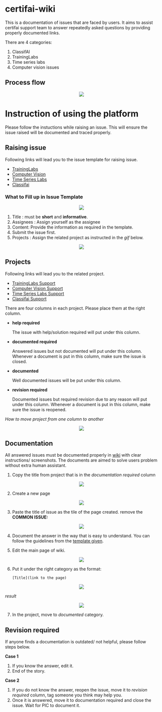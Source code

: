 # certifai-wiki

This is a documentation of issues that are faced by users. It aims to assist certifai support team to answer repeatedly asked questions by providing properly documented links.

There are 4 categories:
1. ClassifAI 
2. TrainingLabs
3. Time series labs
4. Computer vision issues

## Process flow
<p align="center">
  <img align="middle" src="metadata/flow_chart.jpeg"/>
</p>

# Instruction of using the platform

Please follow the instuctions while raising an issue. This will ensure the issue raised will be documented and traced properly.

## Raising issue
Following links will lead you to the issue template for raising issue.
- [TrainingLabs](https://github.com/CertifaiAI/certifai-wiki/issues/new?assignees=&labels=TrainingLabs+common+issue&template=traininglabs-common-issue.md&title=COMMON+ISSUES%3A+%5BISSUE+TITLE%5D)
- [Computer Vision](https://github.com/CertifaiAI/certifai-wiki/issues/new?assignees=&labels=computer+vision+common+issue&template=computer-vision-issue.md&title=COMMON+ISSUE%3A+%5BISSUE+TITLE%5D)
- [Time Series Labs](https://github.com/CertifaiAI/certifai-wiki/issues/new?assignees=&labels=time-series-labs+common+issue&template=time-series-labs-common-issue.md&title=COMMON+ISSUE%3A+%5BISSUE+TITLE%5D)
- [Classifai](https://github.com/CertifaiAI/certifai-wiki/issues/new?assignees=&labels=classifai+common+issue&template=classifai_common_issue.md&title=COMMON+ISSUE%3A+%5BISSUE+TITLE%5D)

### What to Fill up in Issue Template
<p align="center">
  <img align="middle" src="metadata/3.png"/>
</p>

1. Title :  must be **short** and **informative**.
2. Assignees : Assign yourself as the assignee
3. Content: Provide the information as required in the template.
4. Submit the issue first.
5. Projects : Assign the related project as instructed in the *gif* below.

<p align="center">
  <img align="middle" src="metadata/1.gif"/>
</p>

## Projects
Following links will lead you to the related project.
- [TrainingLabs Support](https://github.com/CertifaiAI/certifai-wiki/projects/5)
- [Computer Vision Support](https://github.com/CertifaiAI/certifai-wiki/projects/4)
- [Time Series Labs Support](https://github.com/CertifaiAI/certifai-wiki/projects/3)
- [Classifai Support](https://github.com/CertifaiAI/certifai-wiki/projects/2)

There are four columns in each project. Please place them at the right column. 
-  **help required**
   
   The issue with help/solution required will put under this column.
-  **documented required**
   
   Answered issues but not documented will put under this column. Whenever a document is put in this column, make sure the issue is closed.
-  **documented**

   Well documented issues will be put under this column.
-  **revision required**

   Documented issues but required revision due to any reason will put under this column. Whenever a document is put in this column, make sure the issue is reopened.

*How to move project from one column to another*

<p align="center">
  <img align="middle" src="metadata/0.gif"/>
</p>

## Documentation
All answered issues must be documented properly in [wiki](https://github.com/CertifaiAI/certifai-wiki/wiki) with clear instructions/ screenshots. The documents are aimed to solve users problem without extra human assistant.

1. Copy the title from project that is in the *documentation required* column
<p align="center">
  <img align="middle" src="metadata/4.png"/>
</p>

2. Create a new page
<p align="center">
  <img align="middle" src="metadata/5.png"/>
</p>

3. Paste the title of issue as the tile of the page created. remove the **COMMON ISSUE:**
<p align="center">
  <img align="middle" src="metadata/6.png"/>
</p>   

4. Document the answer in the way that is easy to understand. You can follow the guidelines from the [template given]().
   

5. Edit the main page of wiki. 
<p align="center">
  <img align="middle" src="metadata/7.png"/>
</p>

6. Put it under the right category as the format: 
   ```
   [Title](link to the page)
   ```
<p align="center">
  <img align="middle" src="metadata/8.png"/>
</p>

*result*
<p align="center">
  <img align="middle" src="metadata/9.png"/>
</p>

7. In the project, move to *documented* category.

## Revision required
If anyone finds a documentation is outdated/ not helpful, please follow steps below.

**Case 1**
1. If you know the answer, edit it.
2. End of the story.

**Case 2**
1. If you do not know the answer, reopen the issue, move it to *revision required* column, tag someone you think may help you.
2. Once it is answered, move it to documentation required and close the issue. Wait for PIC to document it.
